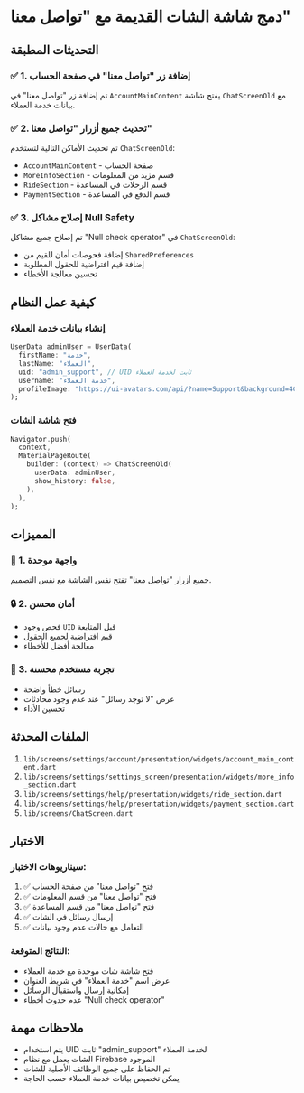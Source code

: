 # دمج شاشة الشات القديمة مع "تواصل معنا"

## التحديثات المطبقة

### ✅ 1. إضافة زر "تواصل معنا" في صفحة الحساب
تم إضافة زر "تواصل معنا" في `AccountMainContent` يفتح شاشة `ChatScreenOld` مع بيانات خدمة العملاء.

### ✅ 2. تحديث جميع أزرار "تواصل معنا" 
تم تحديث الأماكن التالية لتستخدم `ChatScreenOld`:
- `AccountMainContent` - صفحة الحساب
- `MoreInfoSection` - قسم مزيد من المعلومات
- `RideSection` - قسم الرحلات في المساعدة
- `PaymentSection` - قسم الدفع في المساعدة

### ✅ 3. إصلاح مشاكل Null Safety
تم إصلاح جميع مشاكل "Null check operator" في `ChatScreenOld`:
- إضافة فحوصات أمان للقيم من `SharedPreferences`
- إضافة قيم افتراضية للحقول المطلوبة
- تحسين معالجة الأخطاء

## كيفية عمل النظام

### إنشاء بيانات خدمة العملاء
```dart
UserData adminUser = UserData(
  firstName: "خدمة",
  lastName: "العملاء",
  uid: "admin_support", // UID ثابت لخدمة العملاء
  username: "خدمة العملاء",
  profileImage: "https://ui-avatars.com/api/?name=Support&background=4CAF50&color=fff",
);
```

### فتح شاشة الشات
```dart
Navigator.push(
  context,
  MaterialPageRoute(
    builder: (context) => ChatScreenOld(
      userData: adminUser,
      show_history: false,
    ),
  ),
);
```

## المميزات

### 🎯 1. واجهة موحدة
جميع أزرار "تواصل معنا" تفتح نفس الشاشة مع نفس التصميم.

### 🔒 2. أمان محسن
- فحص وجود `UID` قبل المتابعة
- قيم افتراضية لجميع الحقول
- معالجة أفضل للأخطاء

### 📱 3. تجربة مستخدم محسنة
- رسائل خطأ واضحة
- عرض "لا توجد رسائل" عند عدم وجود محادثات
- تحسين الأداء

## الملفات المحدثة

1. `lib/screens/settings/account/presentation/widgets/account_main_content.dart`
2. `lib/screens/settings/settings_screen/presentation/widgets/more_info_section.dart`
3. `lib/screens/settings/help/presentation/widgets/ride_section.dart`
4. `lib/screens/settings/help/presentation/widgets/payment_section.dart`
5. `lib/screens/ChatScreen.dart`

## الاختبار

### سيناريوهات الاختبار:
1. ✅ فتح "تواصل معنا" من صفحة الحساب
2. ✅ فتح "تواصل معنا" من قسم المعلومات
3. ✅ فتح "تواصل معنا" من قسم المساعدة
4. ✅ إرسال رسائل في الشات
5. ✅ التعامل مع حالات عدم وجود بيانات

### النتائج المتوقعة:
- فتح شاشة شات موحدة مع خدمة العملاء
- عرض اسم "خدمة العملاء" في شريط العنوان
- إمكانية إرسال واستقبال الرسائل
- عدم حدوث أخطاء "Null check operator"

## ملاحظات مهمة

- يتم استخدام UID ثابت "admin_support" لخدمة العملاء
- الشات يعمل مع نظام Firebase الموجود
- تم الحفاظ على جميع الوظائف الأصلية للشات
- يمكن تخصيص بيانات خدمة العملاء حسب الحاجة 